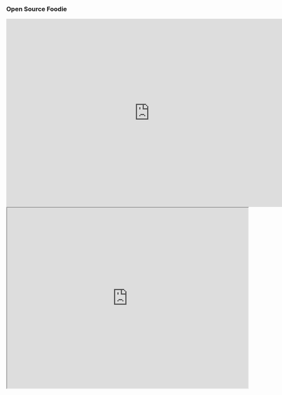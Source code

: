 ### Open Source Foodie

<iframe src="https://docs.google.com/forms/d/e/1FAIpQLScIUHohty3LeZAAMajY76S-CZl4bwWFj9VMUYC0DtI-b2DVLg/viewform?embedded=true#start=embed" width="760" height="500" frameborder="0" marginheight="0" marginwidth="0">Loading...</iframe>

<iframe src="https://www.google.com/maps/d/embed?mid=13ntUIlg44NEtydvMuuO3fji7mBE" width="640" height="480"></iframe>


